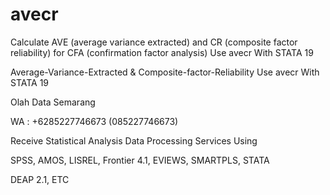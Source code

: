 # avecr
Calculate AVE (average variance extracted) and CR (composite factor reliability) for CFA (confirmation factor analysis) Use avecr With STATA 19

Average-Variance-Extracted & Composite-factor-Reliability Use avecr With STATA 19

Olah Data Semarang

WA : +6285227746673 (085227746673)

Receive Statistical Analysis Data Processing Services Using

SPSS, AMOS, LISREL, Frontier 4.1, EVIEWS, SMARTPLS, STATA

DEAP 2.1, ETC
